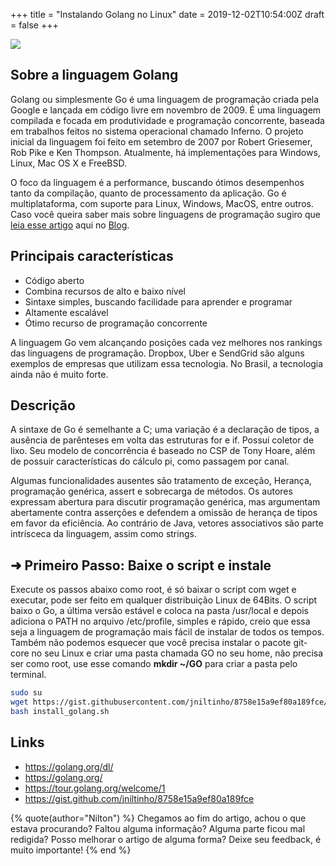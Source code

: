 +++
title = "Instalando Golang no Linux"
date = 2019-12-02T10:54:00Z
draft = false
+++

![](/images/golang.png)

## Sobre a linguagem Golang

Golang ou simplesmente Go é uma linguagem de programação criada pela Google e lançada em código livre em novembro de 2009. É uma linguagem compilada e focada em produtividade e programação concorrente, baseada em trabalhos feitos no sistema operacional chamado Inferno. O projeto inicial da linguagem foi feito em setembro de 2007 por Robert Griesemer, Rob Pike e Ken Thompson.
Atualmente, há implementações para Windows, Linux, Mac OS X e FreeBSD.
<!-- more -->
O foco da linguagem é a performance, buscando ótimos desempenhos tanto da compilação, quanto de processamento da aplicação. Go é multiplataforma, com suporte para Linux, Windows, MacOS, entre outros.
Caso você queira saber mais sobre linguagens de programação sugiro que [leia esse artigo](/2017/05/linguagens-de-programacao/) aqui no [Blog](http://www.linuxpro.com.br).

## Principais características

* Código aberto
* Combina recursos de alto e baixo nível
* Sintaxe simples, buscando facilidade para aprender e programar
* Altamente escalável
* Ótimo recurso de programação concorrente

A linguagem Go vem alcançando posições cada vez melhores nos rankings das linguagens de programação. Dropbox, Uber e SendGrid são alguns exemplos de empresas que utilizam essa tecnologia. No Brasil, a tecnologia ainda não é muito forte.

## Descrição

A sintaxe de Go é semelhante a C; uma variação é a declaração de tipos, a ausência de parênteses em volta das estruturas for e if. Possui coletor de lixo. Seu modelo de concorrência é baseado no CSP de Tony Hoare, além de possuir características do cálculo pi, como passagem por canal.

Algumas funcionalidades ausentes são tratamento de exceção, Herança, programação genérica, assert e sobrecarga de métodos. Os autores expressam abertura para discutir programação genérica, mas argumentam abertamente contra asserções e defendem a omissão de herança de tipos em favor da eficiência. Ao contrário de Java, vetores associativos são parte intrísceca da linguagem, assim como strings.

## **➜ Primeiro Passo:** Baixe o script e instale

Execute os passos abaixo como root, é só baixar o script com wget e executar, pode ser feito em qualquer distribuição Linux de 64Bits.
O script baixo o Go, a última versão estável e coloca na pasta /usr/local e depois adiciona o PATH no arquivo /etc/profile, simples e rápido, creio que essa seja a linguagem de programação mais fácil de instalar de todos os tempos.
Também não podemos esquecer que você precisa instalar o pacote git-core no seu Linux e criar uma pasta chamada GO no seu home, não precisa ser como root, use esse comando **mkdir ~/GO** para criar a pasta pelo terminal.



```bash Instalando Golang Linux
sudo su
wget https://gist.githubusercontent.com/jniltinho/8758e15a9ef80a189fce/raw/541bfba4033efabd77824df62e74025fc600de62/install_golang.sh
bash install_golang.sh
```

## Links

* https://golang.org/dl/
* https://golang.org/
* https://tour.golang.org/welcome/1
* https://gist.github.com/jniltinho/8758e15a9ef80a189fce

{% quote(author="Nilton") %}
Chegamos ao fim do artigo, achou o que estava procurando?
Faltou alguma informação?
Alguma parte ficou mal redigida?
Posso melhorar o artigo de alguma forma? Deixe seu feedback, é muito importante!
{% end %}